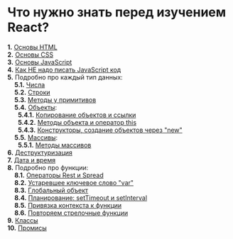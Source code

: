 # Что нужно знать перед изучением React?

**1.** [Основы HTML](https://developer.mozilla.org/ru/docs/Learn/Getting_started_with_the_web/HTML_basics)  
**2.** [Основы CSS](https://developer.mozilla.org/ru/docs/Learn/Getting_started_with_the_web/CSS_basics)  
**3.** [Основы JavaScript](https://learn.javascript.ru/first-steps)  
**4.** [Как НЕ надо писать JavaScript код](https://learn.javascript.ru/ninja-code)  
**5.** Подробно про каждый тип данных:  
&nbsp;&nbsp;&nbsp;&nbsp;**5.1.** [Числа](https://learn.javascript.ru/number)  
&nbsp;&nbsp;&nbsp;&nbsp;**5.2.** [Строки](https://learn.javascript.ru/string)  
&nbsp;&nbsp;&nbsp;&nbsp;**5.3.** [Методы у примитивов](https://learn.javascript.ru/primitives-methods)  
&nbsp;&nbsp;&nbsp;&nbsp;**5.4.** [Объекты](https://learn.javascript.ru/object):  
&nbsp;&nbsp;&nbsp;&nbsp;&nbsp;&nbsp;**5.4.1.** [Копирование объектов и ссылки](https://learn.javascript.ru/object-copy)  
&nbsp;&nbsp;&nbsp;&nbsp;&nbsp;&nbsp;**5.4.2.** [Методы объекта и оператор this](https://learn.javascript.ru/object-methods)  
&nbsp;&nbsp;&nbsp;&nbsp;&nbsp;&nbsp;**5.4.3.** [Конструкторы, создание объектов через "new"](https://learn.javascript.ru/constructor-new)  
&nbsp;&nbsp;&nbsp;&nbsp;**5.5.** [Массивы](https://learn.javascript.ru/array):  
&nbsp;&nbsp;&nbsp;&nbsp;&nbsp;&nbsp;**5.5.1.** [Методы массивов](https://learn.javascript.ru/array-methods)   
**6.** [Деструктуризация](https://learn.javascript.ru/destructuring-assignment)  
**7.** [Дата и время](https://learn.javascript.ru/date)  
**8.** Подробно про функции:  
&nbsp;&nbsp;&nbsp;&nbsp;**8.1.** [Операторы Rest и Spread](https://learn.javascript.ru/rest-parameters-spread-operator)  
&nbsp;&nbsp;&nbsp;&nbsp;**8.2.** [Устаревшее ключевое слово "var"](https://learn.javascript.ru/var)  
&nbsp;&nbsp;&nbsp;&nbsp;**8.3.** [Глобальный объект](https://learn.javascript.ru/global-object)  
&nbsp;&nbsp;&nbsp;&nbsp;**8.4.** [Планирование: setTimeout и setInterval](https://learn.javascript.ru/settimeout-setinterval)  
&nbsp;&nbsp;&nbsp;&nbsp;**8.5.** [Привязка контекста к функции](https://learn.javascript.ru/bind)  
&nbsp;&nbsp;&nbsp;&nbsp;**8.6.** [Повторяем стрелочные функции](https://learn.javascript.ru/arrow-functions)  
**9.** [Классы](https://learn.javascript.ru/classes)  
**10.** [Промисы](https://learn.javascript.ru/async)  
